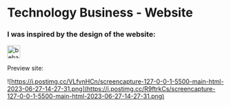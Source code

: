 # Technology Business - Website

### I was inspired by the design of the website:
[<img src="https://cdn.simpleicons.org/behance/0059FF" alt="behance" style="width:30px; height:30px;">](https://www.behance.net/gallery/168164993/Technology-Business-Website)

Preview site:

![https://i.postimg.cc/VLfvnHCn/screencapture-127-0-0-1-5500-main-html-2023-06-27-14-27-31.png](https://i.postimg.cc/R9ftrkCs/screencapture-127-0-0-1-5500-main-html-2023-06-27-14-27-31.png)
